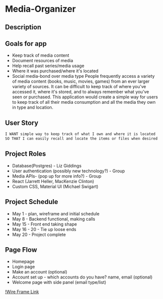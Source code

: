 # Media-Organizer 

## Description 


## Goals for app
* Keep track of media content
* Document resources of media 
* Help recall past series/media usage 
* Where it was purchased/where it's located
* Social media-bond over media type
People frequently access a variety of media content (books, music, movies, games) from an ever larger variety of sources. It can be difficult to keep track of where you've accessed it, where it's stored, and to always remember what you've seen or purchased. This application would create a simple way for users to keep track of all their media consumption and all the media they own in type and location. 

## User Story
```md
I WANT simple way to keep track of what I own and where it is located
SO THAT I can easily recall and locate the items or files when desired
```

## Project Roles 
* Database(Postgres)  - Liz Giddings 
* User authentication (possibly new technology?) - Group
* Media APIs- (pop up for more info?) - Group
* React (Jarrett Heller, MacKenzie Clinton)
* Custom CSS, Material UI (Michael Swigart)

## Project Schedule

* May 1 - plan, wireframe and initial schedule
* May 8 - Backend functional, making calls
* May 15 - Front end taking shape
* May 16 - 20 - Tie up loose ends
* May 20 - Project complete 

## Page Flow 
* Homepage 
* Login page
* Make an account (optional)
* Account set up - which accounts do you have?
 name, email (optional)
* Welcome page with side panel (email type/list) 

[!Wire Frame Link](https://wireframepro.mockflow.com/view/Ma3717a2e1cc3d3ca94a0d8d967332ddd1619885515305)
